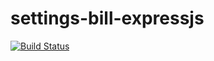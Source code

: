 # settings-bill-expressjs
[![Build Status](https://travis-ci.com/MafoloEmmanuel/settings-bill-expressjs.svg?branch=master)](https://travis-ci.com/MafoloEmmanuel/settings-bill-expressjs)

